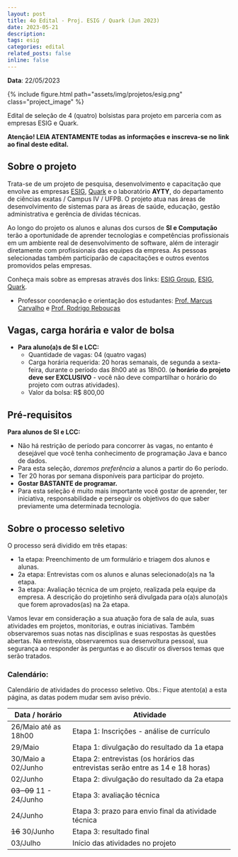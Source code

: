 ```yaml
---
layout: post
title: 4o Edital - Proj. ESIG / Quark (Jun 2023)
date: 2023-05-21
description: 
tags: esig
categories: edital
related_posts: false
inline: false
---
```


**Data**: 22/05/2023


{% include figure.html path="assets/img/projetos/esig.png" class="project_image" %}

Edital de seleção de 4 (quatro) bolsistas para projeto em parceria com as
empresas ESIG e Quark.

**Atenção! LEIA ATENTAMENTE todas as informações e inscreva-se no link
ao final deste edital.**

## Sobre o projeto

Trata-se de um projeto de pesquisa, desenvolvimento e capacitação que
envolve as empresas [ESIG](https://www.esig.com.br/),
[Quark](http://quark.tec.br/) e o laboratório **AYTY**, do departamento
de ciências exatas / Campus IV / UFPB. O projeto atua nas áreas de
desenvolvimento de sistemas para as áreas de saúde, educação, gestão
administrativa e gerência de dívidas técnicas.

Ao longo do projeto os alunos e alunas dos cursos de **SI e Computação**
terão a oportunidade de aprender tecnologias e competências
profissionais em um ambiente real de desenvolvimento de software, além
de interagir diretamente com profissionais das equipes da empresa. As
pessoas selecionadas também participarão de capacitações e outros
eventos promovidos pelas empresas.

Conheça mais sobre as empresas através dos links: [ESIG
Group](https://esig.group/#sobre), [ESIG](https://www.esig.com.br/),
[Quark](https://quark.tec.br/).

* Professor coordenação e orientação dos estudantes: [Prof. Marcus Carvalho](/equipe/marcuswac/) e [Prof. Rodrigo
Rebouças](/equipe/rodrigor/)

## Vagas, carga horária e valor de bolsa

-   **Para aluno(a)s de SI e LCC:**
    -   Quantidade de vagas: 04 (quatro vagas)
    -   Carga horária requerida: 20 horas semanais, de segunda a
        sexta-feira, durante o período das 8h00 até as 18h00. (**o horário do projeto deve ser EXCLUSIVO** - você não deve compartilhar o horário do projeto com outras atividades).
    -   Valor da bolsa: R\$ 800,00

## Pré-requisitos

**Para alunos de SI e LCC:**

-   Não há restrição de período para concorrer às vagas, no entanto é
    desejável que você tenha conhecimento de programação Java e banco de
    dados.
-   Para esta seleção, *daremos preferência* a alunos a
    partir do 6o período.
-   Ter 20 horas por semana disponíveis para participar do projeto.
-   **Gostar BASTANTE de programar.**
-   Para esta seleção é muito mais importante você gostar de aprender,
    ter iniciativa, responsabilidade e perseguir os objetivos do que
    saber previamente uma determinada tecnologia.

## Sobre o processo seletivo

O processo será dividido em três etapas:

- 1a etapa: Preenchimento de um formulário e triagem dos alunos e
    alunas.
- 2a etapa: Entrevistas com os alunos e alunas selecionado(a)s na 1a
    etapa.
- 3a etapa: Avaliação técnica de um projeto, realizada pela equipe da empresa. A descrição do projetinho será divulgada para o(a)s aluno(a)s que forem aprovados(as) na 2a etapa.

Vamos levar em consideração a sua atuação fora de sala de aula, suas
atividades em projetos, monitorias, e outras iniciativas. Também
observaremos suas notas nas disciplinas e suas respostas às questões
abertas. Na entrevista, observaremos sua desenvoltura pessoal, sua
segurança ao responder às perguntas e ao discutir os diversos temas que
serão tratados.

### Calendário:

Calendário de atividades do processo seletivo. Obs.: Fique atento(a) a esta página, as datas podem mudar sem aviso prévio.

| Data / horário | Atividade |
|---|---|
| 26/Maio até as 18h00 | Etapa 1: Inscrições - análise de currículo  |
| 29/Maio | Etapa 1: divulgação do resultado da 1a etapa |
| 30/Maio a 02/Junho | Etapa 2: entrevistas (os horários das entrevistas serão entre as 14 e 18 horas) |
| 02/Junho | Etapa 2: divulgação do resultado da 2a etapa |
| ~~03-09~~ 11 - 24/Junho | Etapa 3: avaliação técnica |
| 24/Junho  | Etapa 3: prazo para envio final da atividade técnica  |
| ~~16~~ 30/Junho | Etapa 3: resultado final |
| 03/Julho | Início das atividades no projeto |
  
  

